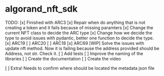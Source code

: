 # algorand_nft_sdk

TODO:
[x] Finished with ARC3
[x] Repair when do anything that is not creating a token and it fails because
 of missing paramters
[x] Change the current NFT class to decide the ARC type
[x] Change how we decide the type to avoid issues with pydantic, better one function to decide the type.
[x] ARC19
[ ] ARC20
[ ] ARC18
[x] ARC69
[WIP] Solve the issues with update nft method. Now it is failing because the address provided
should be Address, not str. Check it.
[ ] Add tests
[ ] Improve the naming of the libraries
[ ] Create the documentation
[ ] Create the video

[ ] Extra! Needs to confirm where should be located the metadata json file
